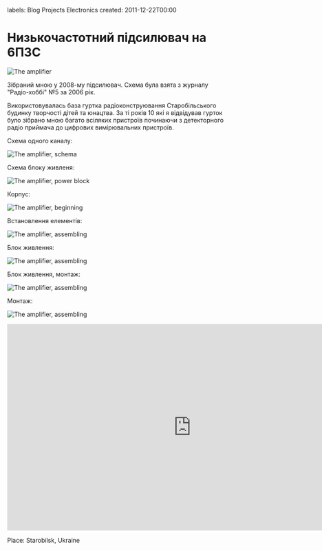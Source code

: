 labels: Blog
        Projects
        Electronics
created: 2011-12-22T00:00

# Низькочастотний підсилювач на 6П3С

![The amplifier](amp1.jpg)

Зібраний мною у 2008-му підсилювач. Схема була взята з журналу "Радіо-хоббі" №5 за 2006 рік.

Використовувалась база гуртка радіоконструювання Старобільського будинку творчості дітей та юнацтва. За ті років 10 які я відвідував гурток було зібрано мною багато всіляких пристроїв починаючи з детекторного радіо приймача до цифрових вимірювальних пристроїв.

Схема одного каналу:

![The amplifier, schema](amp2.jpg)

Схема блоку живленя:

![The amplifier, power block](amp3.jpg)

Корпус:

![The amplifier, beginning](amp4.jpg)

Встановлення елементів:

![The amplifier, assembling](amp5.jpg)

Блок живлення:

![The amplifier, assembling](amp6.jpg)

Блок живлення, монтаж:

![The amplifier, assembling](amp7.jpg)

Монтаж:

![The amplifier, assembling](amp8.jpg)

<iframe width="854" height="480" src="https://www.youtube.com/embed/cgD34ellU1I" frameborder="0" allowfullscreen></iframe>

Place: Starobilsk, Ukraine
